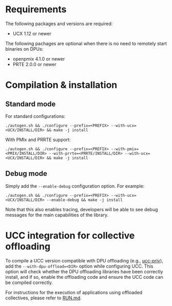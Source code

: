# Requirements

The following packages and versions are required:
- UCX 1.12 or newer
  
The following pachages are optional when there is no need to remotely start binaries on DPUs:
- openpmix 4.1.0 or newer
- PRTE 2.0.0 or newer

# Compilation & installation

## Standard mode

For standard configurations:
```
./autogen.sh && ./configure --prefix=<PREFIX> --with-ucx=<UCX/INSTALL/DIR> && make -j install
```

With PMIx and PRRTE support:
```
./autogen.sh && ./configure --prefix=<PREFIX> --with-pmix=<PMIX/INSTALL/DIR> --with-prrte=<PRRTE/INSTALL/DIR> --with-ucx=<UCX/INSTALL/DIR> && make -j install
```

## Debug mode

Simply add the `--enable-debug` configuration option. For example:

```
./autogen.sh && ./configure --prefix=<PREFIX> --with-ucx=<UCX/INSTALL/DIR> --enable-debug && make -j install
```

Note that this also enables tracing, developers will be able to see debug messages for the main capabilities of the library.

# UCC integration for collective offloading

To compile a UCC version compatible with DPU offloading (e.g., [ucc-priv](https://github.com/yqin/ucc-priv)), add the `--with-dpu-offload=<DIR>` option while configuring UCC. This option will check whether the DPU offloading libraries have been correctly install, and if so, enable the offloading code and ensure the UCC code can be compiled correctly.

For instructions for the execution of applications using offloaded collectives, please refer to [RUN.md](./RUN.md).

